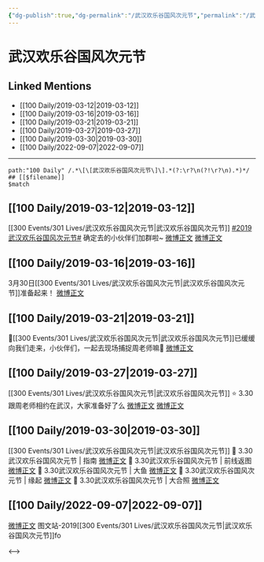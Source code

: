 ```yaml
---
{"dg-publish":true,"dg-permalink":"/武汉欢乐谷国风次元节","permalink":"/武汉欢乐谷国风次元节/"}
---
```


# 武汉欢乐谷国风次元节

## Linked Mentions
- [[100 Daily/2019-03-12\|2019-03-12]]
- [[100 Daily/2019-03-16\|2019-03-16]]
- [[100 Daily/2019-03-21\|2019-03-21]]
- [[100 Daily/2019-03-27\|2019-03-27]]
- [[100 Daily/2019-03-30\|2019-03-30]]
- [[100 Daily/2022-09-07\|2022-09-07]]


---

```expander
path:"100 Daily" /.*\[\[武汉欢乐谷国风次元节\]\].*(?:\r?\n(?!\r?\n).*)*/
## [[$filename]]
$match
```
## [[100 Daily/2019-03-12\|2019-03-12]]
[[300 Events/301 Lives/武汉欢乐谷国风次元节\|武汉欢乐谷国风次元节]]
[#2019武汉欢乐谷国风次元节#](https://s.weibo.com/weibo?q=%232019%E6%AD%A6%E6%B1%89%E6%AC%A2%E4%B9%90%E8%B0%B7%E5%9B%BD%E9%A3%8E%E6%AC%A1%E5%85%83%E8%8A%82%23) 确定去的小伙伴们加群啦~
[微博正文](https://weibo.com/detail/4348924892431182)
[微博正文](https://weibo.com/detail/4349061949289902)

## [[100 Daily/2019-03-16\|2019-03-16]]
3月30日[[300 Events/301 Lives/武汉欢乐谷国风次元节\|武汉欢乐谷国风次元节]]准备起来！
[微博正文](https://weibo.com/detail/4350275303453643)

## [[100 Daily/2019-03-21\|2019-03-21]]
📢[[300 Events/301 Lives/武汉欢乐谷国风次元节\|武汉欢乐谷国风次元节]]已缓缓向我们走来，小伙伴们，一起去现场捕捉周老师嘛🐰
[微博正文](https://m.weibo.cn/6466290670/4352198622734434)
## [[100 Daily/2019-03-27\|2019-03-27]]
[[300 Events/301 Lives/武汉欢乐谷国风次元节\|武汉欢乐谷国风次元节]]
⭐ 3.30跟周老师相约在武汉，大家准备好了么
[微博正文](https://m.weibo.cn/6466290670/4354457758821837)
[微博正文](https://m.weibo.cn/6466290670/4354516092981873)
## [[100 Daily/2019-03-30\|2019-03-30]]
[[300 Events/301 Lives/武汉欢乐谷国风次元节\|武汉欢乐谷国风次元节]]
🔔 3.30武汉欢乐谷国风次元节 | 指南
[微博正文](https://m.weibo.cn/6466290670/4355483529514777)
🔔 3.30武汉欢乐谷国风次元节 | 前线返图
[微博正文](https://m.weibo.cn/6466290670/4355501326787271)
🔔 3.30武汉欢乐谷国风次元节 | 大鱼
[微博正文](https://m.weibo.cn/6466290670/4355536818072317)
🔔 3.30武汉欢乐谷国风次元节 | 缘起
[微博正文](https://m.weibo.cn/6466290670/4355545852671516)
🔔 3.30武汉欢乐谷国风次元节 | 大合照
[微博正文](https://m.weibo.cn/6466290670/4355551880205043)
## [[100 Daily/2022-09-07\|2022-09-07]]
[微博正文](https://m.weibo.cn/6987697229/4811029144667083) 图文站-2019[[300 Events/301 Lives/武汉欢乐谷国风次元节\|武汉欢乐谷国风次元节]]fo

<-->